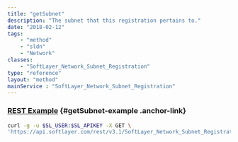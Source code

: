 ```yaml
---
title: "getSubnet"
description: "The subnet that this registration pertains to."
date: "2018-02-12"
tags:
    - "method"
    - "sldn"
    - "Network"
classes:
    - "SoftLayer_Network_Subnet_Registration"
type: "reference"
layout: "method"
mainService : "SoftLayer_Network_Subnet_Registration"
---
```


### [REST Example](#getSubnet-example) <a href="/article/rest/"><i class="fas fa-question"></i></a> {#getSubnet-example .anchor-link} 
```bash
curl -g -u $SL_USER:$SL_APIKEY -X GET \
'https://api.softlayer.com/rest/v3.1/SoftLayer_Network_Subnet_Registration/{SoftLayer_Network_Subnet_RegistrationID}/getSubnet'
```
